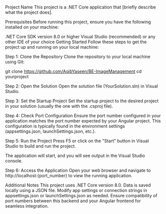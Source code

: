 Project Name
This project is a .NET Core application that [briefly describe what the project does].

Prerequisites
Before running this project, ensure you have the following installed on your machine:

.NET Core SDK version 8.0 or higher
Visual Studio (recommended) or any other IDE of your choice
Getting Started
Follow these steps to get the project up and running on your local machine:

Step 1: Clone the Repository
Clone the repository to your local machine using Git:

git clone https://github.com/AqibYaseen/BE-ImageManagement
cd yourproject

Step 2: Open the Solution
Open the solution file (YourSolution.sln) in Visual Studio.

Step 3: Set the Startup Project
Set the startup project to the desired project in your solution (usually the one with the .csproj file).

Step 4: Check Port Configuration
Ensure the port number configured in your application matches the port number expected by your Angular project. This configuration is typically found in the environment settings (appsettings.json, launchSettings.json, etc.).

Step 5: Run the Project
Press F5 or click on the "Start" button in Visual Studio to build and run the project.

The application will start, and you will see output in the Visual Studio console.

Step 6: Access the Application
Open your web browser and navigate to http://localhost:{port_number} to view the running application.

Additional Notes
This project uses .NET Core version 8.0.
Data is saved locally using a JSON file.
Modify app settings or connection strings in appsettings.json or launchSettings.json as needed.
Ensure compatibility of port numbers between this backend and your Angular frontend for seamless integration.